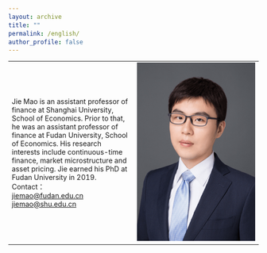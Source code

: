 ```yaml
---
layout: archive
title: ""
permalink: /english/
author_profile: false
---
```


<table width= "100%" frame=void>
<tr>
<td width= "50%" >Jie Mao is an assistant professor of finance at Shanghai University, School of Economics. Prior to that, he was an assistant professor of finance at Fudan University, School of Economics. His research interests include continuous-time finance, market microstructure and asset pricing.  Jie earned his PhD at Fudan University in 2019. <br> Contact：<br> <a href="mailto:jiemao@fudan.edu.cn"> jiemao@fudan.edu.cn </a> <br> <a href="mailto:jiemao@shu.edu.cn">jiemao@shu.edu.cn </a>  </td>
<td width= "50%" ><img src="/images/bio.png" height="360" width="240"></td>
</tr>
<table>
